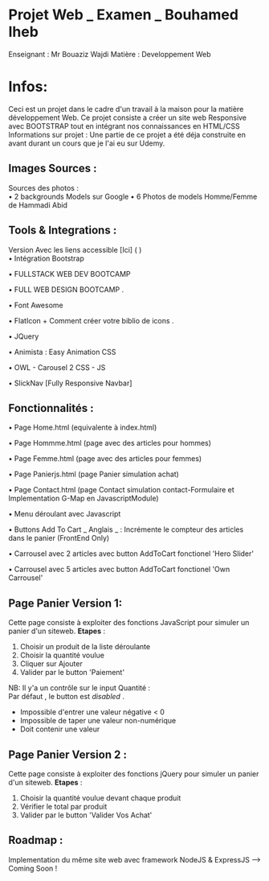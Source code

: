 # Projet Web _ Examen _ Bouhamed Iheb
  Enseignant : Mr Bouaziz Wajdi
  Matière : Developpement Web
  
  
# Infos:
Ceci est un projet dans le cadre d'un travail à la maison pour la matière développement Web.
Ce projet consiste a créer un site web Responsive avec BOOTSTRAP tout en intégrant nos connaissances en HTML/CSS
Informations sur projet : Une partie de ce projet a été déja construite en avant durant un cours que je l'ai eu sur Udemy.

## Images Sources :
Sources des photos :<br>
• 2 backgrounds Models sur Google
• 6 Photos de models Homme/Femme de Hammadi Abid

## Tools & Integrations :
Version Avec les liens accessible [Ici] ( ) <br>
• Intégration Bootstrap

• FULLSTACK WEB DEV BOOTCAMP

• FULL WEB DESIGN BOOTCAMP .

• Font Awesome

• FlatIcon + Comment créer votre biblio de icons .

• JQuery

• Animista : Easy Animation CSS

• OWL - Carousel 2 CSS - JS

• SlickNav [Fully Responsive Navbar]

## Fonctionnalités :

• Page Home.html (equivalente à index.html)

• Page Hommme.html (page avec des articles pour hommes)

• Page Femme.html (page avec des articles pour femmes)

• Page Panierjs.html (page Panier simulation achat)

• Page Contact.html (page Contact simulation contact-Formulaire et Implementation G-Map en JavascriptModule)

• Menu déroulant avec Javascript 

• Buttons  Add To Cart _ Anglais _ : Incrémente le compteur des articles dans le panier (FrontEnd Only)

• Carrousel avec 2 articles avec button AddToCart fonctionel 'Hero Slider'

• Carrousel avec 5 articles avec button AddToCart fonctionel 'Own Carrousel'

## Page Panier Version 1:

Cette page consiste à exploiter des fonctions JavaScript pour simuler un panier d'un siteweb.
**Etapes** : <br>
<ol>
  <li> Choisir un produit de la liste déroulante </li>
  <li> Choisir la quantité voulue </li>
  <li> Cliquer sur Ajouter </li>
  <li> Valider par le button 'Paiement' </li>
</ol>



NB: Il y'a un contrôle sur le input Quantité : <br>
Par défaut , le button est _disabled_ .
  - Impossible d'entrer une valeur négative < 0 
  - Impossible de taper une valeur non-numérique 
  - Doit contenir une valeur

## Page Panier Version 2 :

Cette page consiste à exploiter des fonctions jQuery pour simuler un panier d'un siteweb.
**Etapes** : <br>
<ol>
  <li> Choisir la quantité voulue devant chaque produit </li>
  <li> Vérifier le total par produit </li>
  <li> Valider par le button 'Valider Vos Achat' </li>
</ol>

## Roadmap :
Implementation du même site web avec framework NodeJS & ExpressJS --> Coming Soon !


